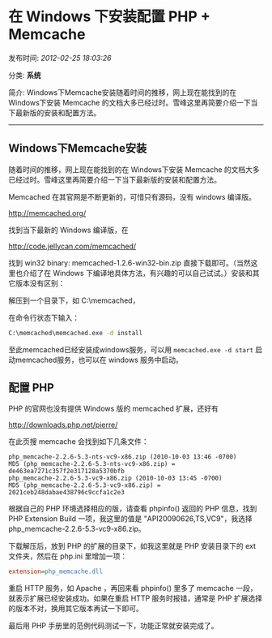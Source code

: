 # 在 Windows 下安装配置 PHP + Memcache

发布时间: *2012-02-25 18:03:26*

分类: __系统__

简介: Windows下Memcache安装随着时间的推移，网上现在能找到的在 Windows下安装 Memcache 的文档大多已经过时。雪峰这里再简要介绍一下当下最新版的安装和配置方法。

---------

## Windows下Memcache安装

随着时间的推移，网上现在能找到的在 Windows下安装 Memcache 的文档大多已经过时。雪峰这里再简要介绍一下当下最新版的安装和配置方法。

Memcached 在其官网是不断更新的，可惜只有源码，没有 windows 编译版。

<http://memcached.org/>

找到当下最新的 Windows 编译版，在

<http://code.jellycan.com/memcached/>

找到 win32 binary: memcached-1.2.6-win32-bin.zip 直接下载即可。（当然这里也介绍了在 Windows 下编译地具体方法，有兴趣的可以自己试试。）安装和其它版本没有区别：

解压到一个目录下，如 C:\memcached，

在命令行状态下输入：

```cmd
C:\memcached\memcached.exe -d install
```

至此memcached已经安装成windows服务，可以用 `memcached.exe -d start` 启动memcached服务，也可以在 windows 服务中启动。

## 配置 PHP

PHP 的官网也没有提供 Windows 版的 memcached 扩展，还好有

<http://downloads.php.net/pierre/>

在此页搜 memcache 会找到如下几条文件：

```
php_memcache-2.2.6-5.3-nts-vc9-x86.zip (2010-10-03 13:46 -0700)
MD5 (php_memcache-2.2.6-5.3-nts-vc9-x86.zip) = de463ea7271c357f2e317128a5370bfb
php_memcache-2.2.6-5.3-vc9-x86.zip (2010-10-03 13:45 -0700)
MD5 (php_memcache-2.2.6-5.3-vc9-x86.zip) = 2021ceb248dabae438796c9ccfa1c2e3
```

根据自己的 PHP 环境选择相应的版，请查看 phpinfo() 返回的 PHP 信息，找到 PHP Extension Build 一项，我这里的值是 "API20090626,TS,VC9"，我选择 php_memcache-2.2.6-5.3-vc9-x86.zip。

下载解压后，放到 PHP 的扩展的目录下，如我这里就是 PHP 安装目录下的 ext 文件夹，然后在 php.ini 里增加一项：

```ini
extension=php_memcache.dll
```

重启 HTTP 服务，如 Apache ，再回来看 phpinfo() 里多了 memcache 一段，就表示扩展已经安装成功。如果在重启 HTTP 服务时报错，通常是 PHP 扩展选择的版本不对，换用其它版本再试一下即可。

最后用 PHP 手册里的范例代码测试一下，功能正常就安装完成了。